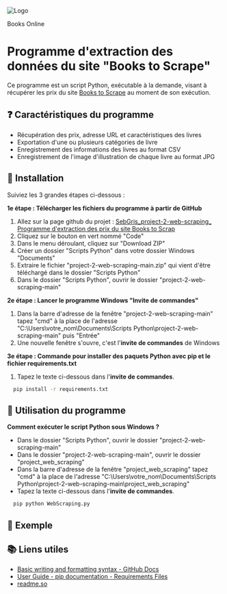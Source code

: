 
![Logo](https://user.oc-static.com/upload/2020/09/22/1600779540759_Online%20bookstore-01.png)

Books Online

# Programme d'extraction des données du site "Books to Scrape"

Ce programme est un script Python, exécutable à la demande, visant à récupérer les prix du site [Books to Scrape](http://books.toscrape.com/) au moment de son exécution.

## ❓ Caractéristiques du programme

- Récupération des prix, adresse URL et caractéristiques des livres
- Exportation d'une ou plusieurs catégories de livre
- Enregistrement des informations des livres au format CSV
- Enregistrement de l'image d'illustration de chaque livre au format JPG

## 🤔 Installation

Suiviez les 3 grandes étapes ci-dessous :

**1e étape : Télécharger les fichiers du programme à partir de GitHub**

1. Allez sur la page github du projet : [SebGris_project-2-web-scraping_ Programme d'extraction des prix du site Books to Scrap](https://github.com/SebGris/project-2-web-scraping)
2. Cliquez sur le bouton en vert nommé "Code"
3. Dans le menu déroulant, cliquez sur "Download ZIP"
4. Créer un dossier "Scripts Python" dans votre dossier Windows "Documents"
5. Extraire le fichier "project-2-web-scraping-main.zip" qui vient d'être téléchargé dans le dossier "Scripts Python"
6.   Dans le dossier "Scripts Python", ouvrir le dossier "project-2-web-scraping-main"

**2e étape : Lancer le programme Windows "Invite de commandes"**

1. Dans la barre d'adresse de la fenêtre "project-2-web-scraping-main" tapez "cmd" à la place de l'adresse "C:\Users\votre_nom\Documents\Scripts Python\project-2-web-scraping-main" puis "Entrée"
2. Une nouvelle fenêtre s'ouvre, c'est l'__invite de commandes__ de Windows
 
**3e étape : Commande pour installer des paquets Python avec pip et le fichier requirements.txt**

1. Tapez le texte ci-dessous dans l'__invite de commandes__.

```bash
  pip install -r requirements.txt
```

## 📖 Utilisation du programme

**Comment exécuter le script Python sous Windows ?**

- Dans le dossier "Scripts Python", ouvrir le dossier "project-2-web-scraping-main"
- Dans le dossier "project-2-web-scraping-main", ouvrir le dossier "project_web_scraping"
- Dans la barre d'adresse de la fenêtre "project_web_scraping" tapez "cmd" à la place de l'adresse "C:\Users\votre_nom\Documents\Scripts Python\project-2-web-scraping-main\project_web_scraping"
- Tapez la texte ci-dessous dans l'__invite de commandes__.

```bash
  pip python WebScraping.py
```

## 🧐 Exemple

## 📚 Liens utiles

 - [Basic writing and formatting syntax - GitHub Docs](https://docs.github.com/en/get-started/writing-on-github/getting-started-with-writing-and-formatting-on-github/basic-writing-and-formatting-syntax#footnotes)
 - [User Guide - pip documentation - Requirements Files](https://pip.pypa.io/en/stable/user_guide/#requirements-files)
 - [readme.so](https://readme.so/fr)